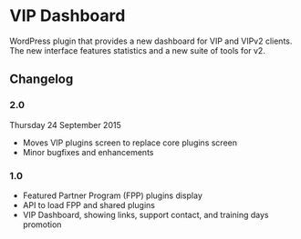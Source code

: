 # VIP Dashboard

WordPress plugin that provides a new dashboard for VIP and VIPv2 clients. The new interface features statistics and a new suite of tools for v2.

## Changelog

### 2.0

Thursday 24 September 2015

* Moves VIP plugins screen to replace core plugins screen
* Minor bugfixes and enhancements

### 1.0

* Featured Partner Program (FPP) plugins display 
* API to load FPP and shared plugins
* VIP Dashboard, showing links, support contact, and training days promotion

